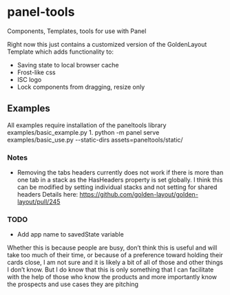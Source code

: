 # panel-tools
Components, Templates, tools for use with Panel

Right now this just contains a customized version of the GoldenLayout Template which adds functionality to:

 - Saving state to local browser cache
 - Frost-like css
 - ISC logo
 - Lock components from dragging, resize only


## Examples
All examples require installation of the paneltools library
examples/basic_example.py
    1. python -m panel serve examples/basic_use.py --static-dirs assets=paneltools/static/



### Notes
- Removing the tabs headers currently does not work if there is more than one tab in a stack as the HasHeaders property is set globally. I think this can be modified by setting individual stacks and not setting for shared headers Details here: https://github.com/golden-layout/golden-layout/pull/245



### TODO
 - Add app name to savedState variable

Whether this is because people are busy, don’t think this is useful and will take too much of their time, or because of a preference toward holding their cards close, I am not sure and it is likely a bit of all of those and other things I don’t know. But I do know that this is only something that I can facilitate with the help of those who know the products and more importantly know the prospects and use cases they are pitching

